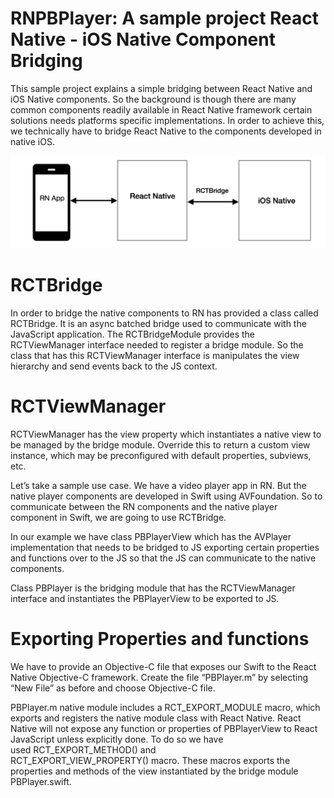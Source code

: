 # RNPBPlayer:  A sample project React Native - iOS Native Component Bridging
This sample project explains a simple bridging between React Native and iOS Native components. So the background is though there are many common components readily available in React Native framework certain solutions needs platforms specific implementations. In order to achieve this, we technically have to bridge React Native to the components developed in native iOS.

![alt text](https://github.com/PratheeshDBennet/RNPBPlayer/blob/main/Screenshot%202021-09-09%20at%205.08.34%20PM.png)

# RCTBridge

In order to bridge the native components to RN has provided a class called RCTBridge. It is an async batched bridge used to communicate with the JavaScript application. The RCTBridgeModule provides the RCTViewManager interface needed to register a bridge module. So the class that has this RCTViewManager interface is manipulates the view hierarchy and send events back to the JS context. 

# RCTViewManager 

RCTViewManager has the view property which instantiates a native view to be managed by the bridge module. Override this to return a custom view instance, which may be preconfigured with default properties, subviews, etc. 

Let’s take a sample use case. We have a video player app in RN. But the native player components are developed in Swift using AVFoundation. So to communicate between the RN components and the native player component in Swift, we are going to use RCTBridge. 

In our example we have class PBPlayerView which has the AVPlayer implementation that needs to be bridged to JS exporting certain properties and functions over to the JS so that the JS can communicate to the native components. 

Class PBPlayer is the bridging module that has the RCTViewManager interface and instantiates the PBPlayerView to be exported to JS. 

# Exporting Properties and functions

We have to provide an Objective-C file that exposes our Swift to the React Native Objective-C framework. Create the file “PBPlayer.m” by selecting “New File” as before and choose Objective-C file. 

PBPlayer.m native module includes a RCT_EXPORT_MODULE macro, which exports and registers the native module class with React Native. React Native will not expose any function or properties of PBPlayerView to React JavaScript unless explicitly done. To do so we have used RCT_EXPORT_METHOD() and RCT_EXPORT_VIEW_PROPERTY() macro. These macros exports the properties and methods of the view instantiated by the bridge module PBPlayer.swift.

